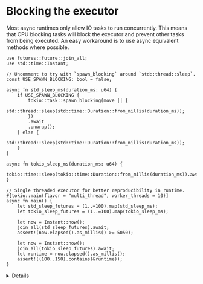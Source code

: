 # Blocking the executor

Most async runtimes only allow IO tasks to run concurrently.
This means that CPU blocking tasks will block the executor and prevent other tasks from being executed.
An easy workaround is to use async equivalent methods where possible.

```rust,editable,compile_fail
use futures::future::join_all;
use std::time::Instant;

// Uncomment to try with `spawn_blocking` around `std::thread::sleep`.
const USE_SPAWN_BLOCKING: bool = false;

async fn std_sleep_ms(duration_ms: u64) {
    if USE_SPAWN_BLOCKING {
        tokio::task::spawn_blocking(move || {
            std::thread::sleep(std::time::Duration::from_millis(duration_ms));
        })
        .await
        .unwrap();
    } else {
        std::thread::sleep(std::time::Duration::from_millis(duration_ms));
    }
}

async fn tokio_sleep_ms(duration_ms: u64) {
    tokio::time::sleep(tokio::time::Duration::from_millis(duration_ms)).await;
}

// Single threaded executor for better reproducibility in runtime.
#[tokio::main(flavor = "multi_thread", worker_threads = 10)]
async fn main() {
    let std_sleep_futures = (1..=100).map(std_sleep_ms);
    let tokio_sleep_futures = (1..=100).map(tokio_sleep_ms);

    let now = Instant::now();
    join_all(std_sleep_futures).await;
    assert!(now.elapsed().as_millis() >= 5050);

    let now = Instant::now();
    join_all(tokio_sleep_futures).await;
    let runtime = now.elapsed().as_millis();
    assert!((100..150).contains(&runtime));
}

```

<details>

- Using `std::thread::sleep` blocks the thread, so it prevents the executor from running. It means that while all futures are spawned at the same time, they all run one after the other. The runtime is the sum of all the `sleep` times. Try changing the runtime to `multi_thread` in a multi core environment to see how it impacts the run time.
- A simple fix is to use `tokio::time::sleep`. Now, the `sleep` calls are `async` and they are properly scheduled by the executor.
- Another fix would be to `tokio::task::spawn_blocking` which spawns an actual thread and transforms its handle into a future without blocking the executor. This thread is also scheduled as part of the executor's threadpool to grant better performance.

- You should not think of tasks as OS threads. They do not map 1 to 1 and most executors will allow many tasks to run on a single OS thread. This creates multiple gotchas:
  - For instance, using `std::sync::mutex` in an `async` runtime is very dangerous. When you lock the mutex in a thread then yield the executor using `.await` the thread might try to lock the mutex once more in a different task. Hence, prefer `async` alternatives like `tokio::sync::mutex`.
  - Thread-local storage should also be used with care in async contexts as it doesn't map to specific tasks.
  - Device drivers sometimes map to specific OS threads (for instance CUDA.) Prefer `tokio::task::spawn_blocking` when dealing with those.
  - Some C libraries rely on thread local storage as well.

</details>
